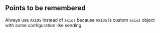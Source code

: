 ## Points to be remembered 

Always use `AXIOS` instead of `axios` because `AXIOS` is custom `axios` object with some configuration like sending.